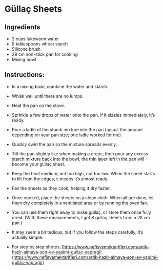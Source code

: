 # Güllaç Sheets
## Ingredients
- 2 cups lukewarm water
- 8 tablespoons wheat starch
- Silicone brush
- 28 cm non-stick pan for cooking
- Mixing bowl

## Instructions:
- In a mixing bowl, combine the water and starch.
- Whisk well until there are no lumps.
- Heat the pan on the stove.
- Sprinkle a few drops of water onto the pan. If it sizzles immediately, it’s ready.
- Pour a ladle of the starch mixture into the pan (adjust the amount depending on your pan size; one ladle worked for me).
- Quickly swirl the pan so the mixture spreads evenly.
-  Tilt the pan slightly like when making a crepe, then pour any excess starch mixture back into the bowl; the thin layer left in the pan will become your güllaç sheet.

- Keep the heat medium; not too high, not too low. When the sheet starts to lift from the edges, it means it’s almost ready.
- Fan the sheets as they cook, helping it dry faster.
- Once cooked, place the sheets on a clean cloth. When all are done, let them dry completely in a ventilated area or by running the oven fan.
- You can use them right away to make güllaç, or store them once fully dried.
(With these measurements, I got 8 güllaç sheets from a 28 cm pan.)
- It may seem a bit tedious, but if you follow the steps carefully, it’s actually simple.
- For step by step photos: [https://www.nefisyemektarifleri.com/artik-hazir-almaya-son-ev-yapimi-gullac-yapragi](https://www.nefisyemektarifleri.com/artik-hazir-almaya-son-ev-yapimi-gullac-yapragi/)
